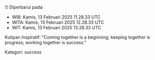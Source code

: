 ⏰ Diperbarui pada:
- WIB: Kamis, 13 Februari 2025 11.28.33 UTC
- WITA: Kamis, 13 Februari 2025 12.28.33 UTC
- WIT: Kamis, 13 Februari 2025 13.28.33 UTC

Kutipan Inspiratif:
"Coming together is a beginning; keeping together is progress; working together is success."


Kategori: success

